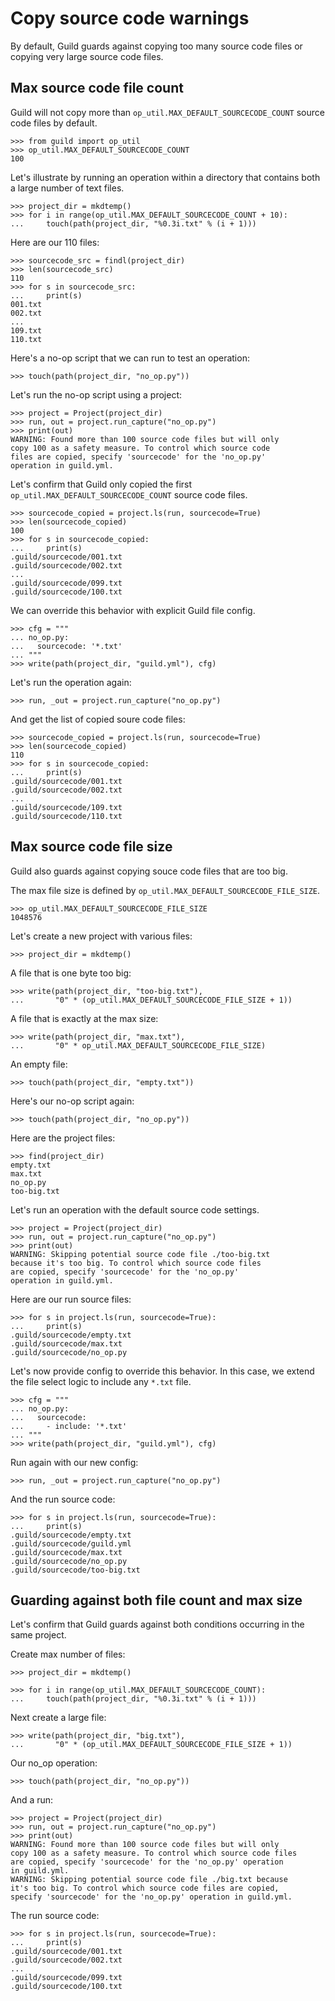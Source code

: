 # Copy source code warnings

By default, Guild guards against copying too many source code files or
copying very large source code files.

## Max source code file count

Guild will not copy more than `op_util.MAX_DEFAULT_SOURCECODE_COUNT`
source code files by default.

    >>> from guild import op_util
    >>> op_util.MAX_DEFAULT_SOURCECODE_COUNT
    100

Let's illustrate by running an operation within a directory that
contains both a large number of text files.

    >>> project_dir = mkdtemp()
    >>> for i in range(op_util.MAX_DEFAULT_SOURCECODE_COUNT + 10):
    ...     touch(path(project_dir, "%0.3i.txt" % (i + 1)))

Here are our 110 files:

    >>> sourcecode_src = findl(project_dir)
    >>> len(sourcecode_src)
    110
    >>> for s in sourcecode_src:
    ...     print(s)
    001.txt
    002.txt
    ...
    109.txt
    110.txt

Here's a no-op script that we can run to test an operation:

    >>> touch(path(project_dir, "no_op.py"))

Let's run the no-op script using a project:

    >>> project = Project(project_dir)
    >>> run, out = project.run_capture("no_op.py")
    >>> print(out)
    WARNING: Found more than 100 source code files but will only
    copy 100 as a safety measure. To control which source code
    files are copied, specify 'sourcecode' for the 'no_op.py'
    operation in guild.yml.

Let's confirm that Guild only copied the first
`op_util.MAX_DEFAULT_SOURCECODE_COUNT` source code files.

    >>> sourcecode_copied = project.ls(run, sourcecode=True)
    >>> len(sourcecode_copied)
    100
    >>> for s in sourcecode_copied:
    ...     print(s)
    .guild/sourcecode/001.txt
    .guild/sourcecode/002.txt
    ...
    .guild/sourcecode/099.txt
    .guild/sourcecode/100.txt

We can override this behavior with explicit Guild file config.

    >>> cfg = """
    ... no_op.py:
    ...   sourcecode: '*.txt'
    ... """
    >>> write(path(project_dir, "guild.yml"), cfg)

Let's run the operation again:

    >>> run, _out = project.run_capture("no_op.py")

And get the list of copied soure code files:

    >>> sourcecode_copied = project.ls(run, sourcecode=True)
    >>> len(sourcecode_copied)
    110
    >>> for s in sourcecode_copied:
    ...     print(s)
    .guild/sourcecode/001.txt
    .guild/sourcecode/002.txt
    ...
    .guild/sourcecode/109.txt
    .guild/sourcecode/110.txt

## Max source code file size

Guild also guards against copying souce code files that are too big.

The max file size is defined by
`op_util.MAX_DEFAULT_SOURCECODE_FILE_SIZE`.

    >>> op_util.MAX_DEFAULT_SOURCECODE_FILE_SIZE
    1048576

Let's create a new project with various files:

    >>> project_dir = mkdtemp()

A file that is one byte too big:

    >>> write(path(project_dir, "too-big.txt"),
    ...       "0" * (op_util.MAX_DEFAULT_SOURCECODE_FILE_SIZE + 1))

A file that is exactly at the max size:

    >>> write(path(project_dir, "max.txt"),
    ...       "0" * op_util.MAX_DEFAULT_SOURCECODE_FILE_SIZE)

An empty file:

    >>> touch(path(project_dir, "empty.txt"))

Here's our no-op script again:

    >>> touch(path(project_dir, "no_op.py"))

Here are the project files:

    >>> find(project_dir)
    empty.txt
    max.txt
    no_op.py
    too-big.txt

Let's run an operation with the default source code settings.

    >>> project = Project(project_dir)
    >>> run, out = project.run_capture("no_op.py")
    >>> print(out)
    WARNING: Skipping potential source code file ./too-big.txt
    because it's too big. To control which source code files
    are copied, specify 'sourcecode' for the 'no_op.py'
    operation in guild.yml.

Here are our run source files:

    >>> for s in project.ls(run, sourcecode=True):
    ...     print(s)
    .guild/sourcecode/empty.txt
    .guild/sourcecode/max.txt
    .guild/sourcecode/no_op.py

Let's now provide config to override this behavior. In this case, we
extend the file select logic to include any `*.txt` file.

    >>> cfg = """
    ... no_op.py:
    ...   sourcecode:
    ...     - include: '*.txt'
    ... """
    >>> write(path(project_dir, "guild.yml"), cfg)

Run again with our new config:

    >>> run, _out = project.run_capture("no_op.py")

And the run source code:

    >>> for s in project.ls(run, sourcecode=True):
    ...     print(s)
    .guild/sourcecode/empty.txt
    .guild/sourcecode/guild.yml
    .guild/sourcecode/max.txt
    .guild/sourcecode/no_op.py
    .guild/sourcecode/too-big.txt

## Guarding against both file count and max size

Let's confirm that Guild guards against both conditions occurring in
the same project.

Create max number of files:

    >>> project_dir = mkdtemp()

    >>> for i in range(op_util.MAX_DEFAULT_SOURCECODE_COUNT):
    ...     touch(path(project_dir, "%0.3i.txt" % (i + 1)))

Next create a large file:

    >>> write(path(project_dir, "big.txt"),
    ...       "0" * (op_util.MAX_DEFAULT_SOURCECODE_FILE_SIZE + 1))

Our no_op operation:

    >>> touch(path(project_dir, "no_op.py"))

And a run:

    >>> project = Project(project_dir)
    >>> run, out = project.run_capture("no_op.py")
    >>> print(out)
    WARNING: Found more than 100 source code files but will only
    copy 100 as a safety measure. To control which source code files
    are copied, specify 'sourcecode' for the 'no_op.py' operation
    in guild.yml.
    WARNING: Skipping potential source code file ./big.txt because
    it's too big. To control which source code files are copied,
    specify 'sourcecode' for the 'no_op.py' operation in guild.yml.

The run source code:

    >>> for s in project.ls(run, sourcecode=True):
    ...     print(s)
    .guild/sourcecode/001.txt
    .guild/sourcecode/002.txt
    ...
    .guild/sourcecode/099.txt
    .guild/sourcecode/100.txt
